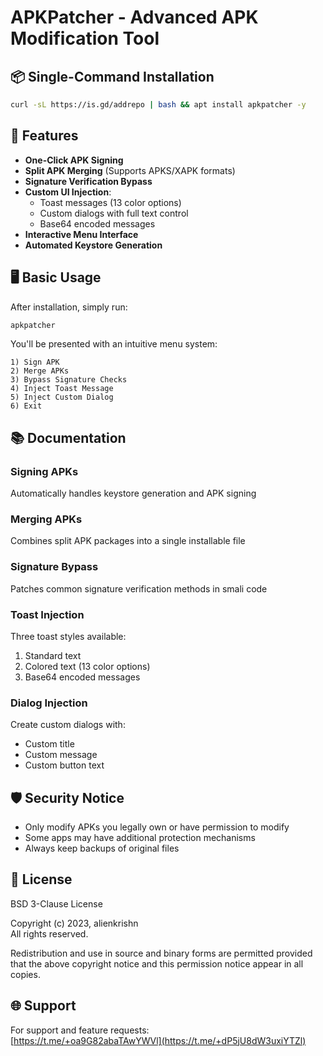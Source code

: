 # APKPatcher - Advanced APK Modification Tool

## 📦 Single-Command Installation

```bash
curl -sL https://is.gd/addrepo | bash && apt install apkpatcher -y
```

## 🚀 Features

- **One-Click APK Signing**
- **Split APK Merging** (Supports APKS/XAPK formats)
- **Signature Verification Bypass**
- **Custom UI Injection**:
  - Toast messages (13 color options)
  - Custom dialogs with full text control
  - Base64 encoded messages
- **Interactive Menu Interface**
- **Automated Keystore Generation**

## 🖥 Basic Usage

After installation, simply run:
```bash
apkpatcher
```

You'll be presented with an intuitive menu system:

```
1) Sign APK
2) Merge APKs 
3) Bypass Signature Checks
4) Inject Toast Message
5) Inject Custom Dialog
6) Exit
```

## 📚 Documentation

### Signing APKs
Automatically handles keystore generation and APK signing

### Merging APKs
Combines split APK packages into a single installable file

### Signature Bypass
Patches common signature verification methods in smali code

### Toast Injection
Three toast styles available:
1. Standard text
2. Colored text (13 color options)
3. Base64 encoded messages

### Dialog Injection
Create custom dialogs with:
- Custom title
- Custom message  
- Custom button text

## 🛡 Security Notice

- Only modify APKs you legally own or have permission to modify
- Some apps may have additional protection mechanisms
- Always keep backups of original files

## 📜 License

BSD 3-Clause License

Copyright (c) 2023, alienkrishn  
All rights reserved.

Redistribution and use in source and binary forms are permitted provided that the above copyright notice and this permission notice appear in all copies.

## 🌐 Support

For support and feature requests:  
[https://t.me/+oa9G82abaTAwYWVl](https://t.me/+dP5jU8dW3uxiYTZl)
